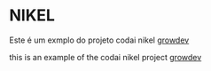# NIKEL

Este é um exmplo do projeto codai nikel [growdev](https://codai.growdev.com.br/)

this is an example of the codai nikel project [growdev](https://codai.growdev.com.br/)
